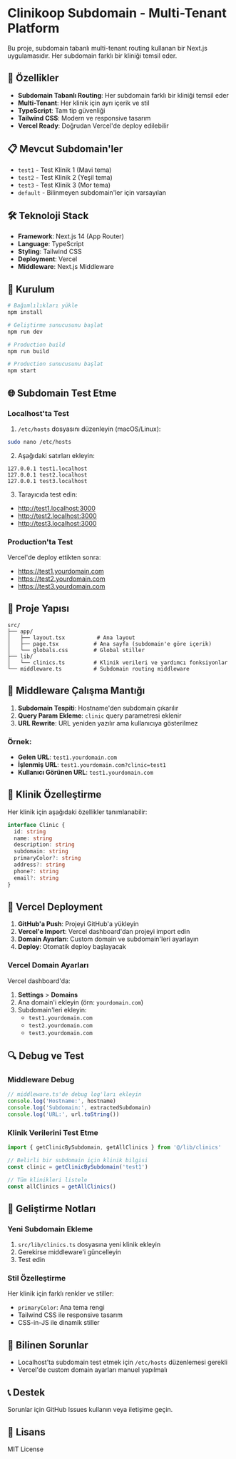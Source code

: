 # Clinikoop Subdomain - Multi-Tenant Platform

Bu proje, subdomain tabanlı multi-tenant routing kullanan bir Next.js uygulamasıdır. Her subdomain farklı bir kliniği temsil eder.

## 🚀 Özellikler

- **Subdomain Tabanlı Routing**: Her subdomain farklı bir kliniği temsil eder
- **Multi-Tenant**: Her klinik için ayrı içerik ve stil
- **TypeScript**: Tam tip güvenliği
- **Tailwind CSS**: Modern ve responsive tasarım
- **Vercel Ready**: Doğrudan Vercel'de deploy edilebilir

## 📋 Mevcut Subdomain'ler

- `test1` - Test Klinik 1 (Mavi tema)
- `test2` - Test Klinik 2 (Yeşil tema)
- `test3` - Test Klinik 3 (Mor tema)
- `default` - Bilinmeyen subdomain'ler için varsayılan

## 🛠️ Teknoloji Stack

- **Framework**: Next.js 14 (App Router)
- **Language**: TypeScript
- **Styling**: Tailwind CSS
- **Deployment**: Vercel
- **Middleware**: Next.js Middleware

## 🚀 Kurulum

```bash
# Bağımlılıkları yükle
npm install

# Geliştirme sunucusunu başlat
npm run dev

# Production build
npm run build

# Production sunucusunu başlat
npm start
```

## 🌐 Subdomain Test Etme

### Localhost'ta Test

1. `/etc/hosts` dosyasını düzenleyin (macOS/Linux):
```bash
sudo nano /etc/hosts
```

2. Aşağıdaki satırları ekleyin:
```
127.0.0.1 test1.localhost
127.0.0.1 test2.localhost
127.0.0.1 test3.localhost
```

3. Tarayıcıda test edin:
- http://test1.localhost:3000
- http://test2.localhost:3000
- http://test3.localhost:3000

### Production'ta Test

Vercel'de deploy ettikten sonra:
- https://test1.yourdomain.com
- https://test2.yourdomain.com
- https://test3.yourdomain.com

## 📁 Proje Yapısı

```
src/
├── app/
│   ├── layout.tsx          # Ana layout
│   ├── page.tsx           # Ana sayfa (subdomain'e göre içerik)
│   └── globals.css        # Global stiller
├── lib/
│   └── clinics.ts         # Klinik verileri ve yardımcı fonksiyonlar
└── middleware.ts          # Subdomain routing middleware
```

## 🔧 Middleware Çalışma Mantığı

1. **Subdomain Tespiti**: Hostname'den subdomain çıkarılır
2. **Query Param Ekleme**: `clinic` query parametresi eklenir
3. **URL Rewrite**: URL yeniden yazılır ama kullanıcıya gösterilmez

### Örnek:
- **Gelen URL**: `test1.yourdomain.com`
- **İşlenmiş URL**: `test1.yourdomain.com?clinic=test1`
- **Kullanıcı Görünen URL**: `test1.yourdomain.com`

## 🎨 Klinik Özelleştirme

Her klinik için aşağıdaki özellikler tanımlanabilir:

```typescript
interface Clinic {
  id: string
  name: string
  description: string
  subdomain: string
  primaryColor?: string
  address?: string
  phone?: string
  email?: string
}
```

## 🚀 Vercel Deployment

1. **GitHub'a Push**: Projeyi GitHub'a yükleyin
2. **Vercel'e Import**: Vercel dashboard'dan projeyi import edin
3. **Domain Ayarları**: Custom domain ve subdomain'leri ayarlayın
4. **Deploy**: Otomatik deploy başlayacak

### Vercel Domain Ayarları

Vercel dashboard'da:
1. **Settings** > **Domains**
2. Ana domain'i ekleyin (örn: `yourdomain.com`)
3. Subdomain'leri ekleyin:
   - `test1.yourdomain.com`
   - `test2.yourdomain.com`
   - `test3.yourdomain.com`

## 🔍 Debug ve Test

### Middleware Debug

```typescript
// middleware.ts'de debug log'ları ekleyin
console.log('Hostname:', hostname)
console.log('Subdomain:', extractedSubdomain)
console.log('URL:', url.toString())
```

### Klinik Verilerini Test Etme

```typescript
import { getClinicBySubdomain, getAllClinics } from '@/lib/clinics'

// Belirli bir subdomain için klinik bilgisi
const clinic = getClinicBySubdomain('test1')

// Tüm klinikleri listele
const allClinics = getAllClinics()
```

## 📝 Geliştirme Notları

### Yeni Subdomain Ekleme

1. `src/lib/clinics.ts` dosyasına yeni klinik ekleyin
2. Gerekirse middleware'i güncelleyin
3. Test edin

### Stil Özelleştirme

Her klinik için farklı renkler ve stiller:
- `primaryColor`: Ana tema rengi
- Tailwind CSS ile responsive tasarım
- CSS-in-JS ile dinamik stiller

## 🐛 Bilinen Sorunlar

- Localhost'ta subdomain test etmek için `/etc/hosts` düzenlemesi gerekli
- Vercel'de custom domain ayarları manuel yapılmalı

## 📞 Destek

Sorunlar için GitHub Issues kullanın veya iletişime geçin.

## 📄 Lisans

MIT License 